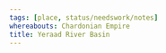 ```yaml
---
tags: [place, status/needswork/notes]
whereabouts: Chardonian Empire
title: Yeraad River Basin
---
```




